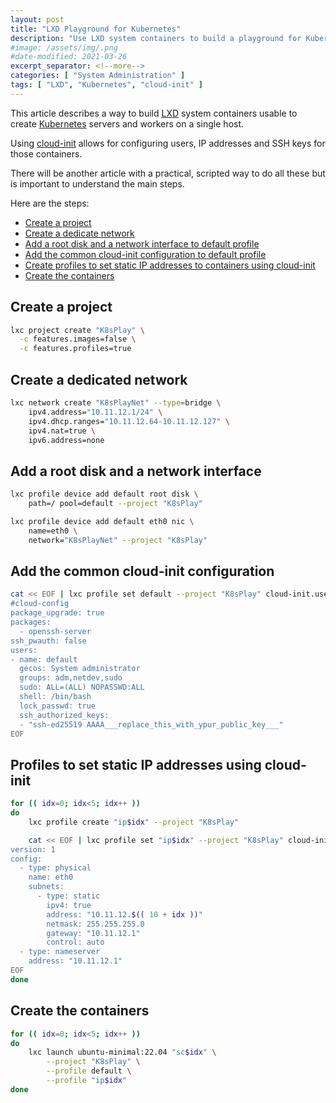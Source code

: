 ```yaml
---
layout: post
title: "LXD Playground for Kubernetes"
description: "Use LXD system containers to build a playground for Kubernetes"
#image: /assets/img/.png
#date-modified: 2021-03-26
excerpt_separator: <!--more-->
categories: [ "System Administration" ]
tags: [ "LXD", "Kubernetes", "cloud-init" ]
---
```


This article describes a way to build [LXD](https://ubuntu.com/lxd) system containers usable to create [Kubernetes](https://kubernetes.io/) servers and workers on a single host.

Using [cloud-init](https://cloudinit.readthedocs.io/en/latest/) allows for configuring users, IP addresses and SSH keys for those containers.

There will be another article with a practical, scripted way to do all these but is important to understand the main steps.

Here are the steps:

- [Create a project](#create-a-project)
- [Create a dedicate network](#create-a-dedicated-network)
- [Add a root disk and a network interface to default profile](#add-a-root-disk-and-a-network-interface)
- [Add the common cloud-init configuration to default profile](#add-the-common-cloud-init-configuration)
- [Create profiles to set static IP addresses to containers using cloud-init](#profiles-to-set-static-ip-addresses-using-cloud-init)
- [Create the containers](#create-the-containers)

## Create a project

```sh
lxc project create "K8sPlay" \
  -c features.images=false \
  -c features.profiles=true
```

## Create a dedicated network

```sh
lxc network create "K8sPlayNet" --type=bridge \
    ipv4.address="10.11.12.1/24" \
    ipv4.dhcp.ranges="10.11.12.64-10.11.12.127" \
    ipv4.nat=true \
    ipv6.address=none
```

## Add a root disk and a network interface

```sh
lxc profile device add default root disk \
    path=/ pool=default --project "K8sPlay"

lxc profile device add default eth0 nic \
    name=eth0 \
    network="K8sPlayNet" --project "K8sPlay"
```

## Add the common cloud-init configuration

```sh
cat << EOF | lxc profile set default --project "K8sPlay" cloud-init.user-data -
#cloud-config
package_upgrade: true
packages:
  - openssh-server
ssh_pwauth: false
users:
- name: default
  gecos: System administrator
  groups: adm,netdev,sudo
  sudo: ALL=(ALL) NOPASSWD:ALL
  shell: /bin/bash
  lock_passwd: true
  ssh_authorized_keys:
  - "ssh-ed25519 AAAA___replace_this_with_ypur_public_key___"
EOF
```

## Profiles to set static IP addresses using cloud-init

```sh
for (( idx=0; idx<5; idx++ ))
do
    lxc profile create "ip$idx" --project "K8sPlay"

    cat << EOF | lxc profile set "ip$idx" --project "K8sPlay" cloud-init.network-config -
version: 1
config:
  - type: physical
    name: eth0
    subnets:
      - type: static
        ipv4: true
        address: "10.11.12.$(( 10 + idx ))"
        netmask: 255.255.255.0
        gateway: "10.11.12.1"
        control: auto
  - type: nameserver
    address: "10.11.12.1"
EOF
done
```

## Create the containers

```sh
for (( idx=0; idx<5; idx++ ))
do
    lxc launch ubuntu-minimal:22.04 "sc$idx" \
        --project "K8sPlay" \
        --profile default \
        --profile "ip$idx"
done
```
